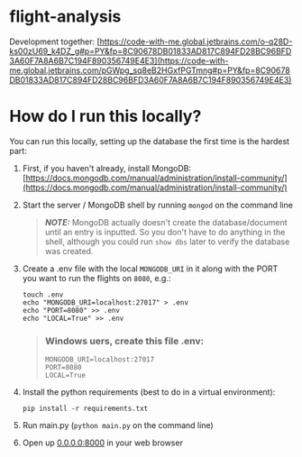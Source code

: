# flight-analysis


Development together:
[https://code-with-me.global.jetbrains.com/o-q28D-ks00zU69_k4DZ_g#p=PY&fp=8C90678DB01833AD817C894FD28BC96BFD3A60F7A8A6B7C194F890356749E4E3](https://code-with-me.global.jetbrains.com/pGWpg_sq8eB2HGxfPGTmng#p=PY&fp=8C90678DB01833AD817C894FD28BC96BFD3A60F7A8A6B7C194F890356749E4E3)

# How do I run this locally?

You can run this locally, setting up the database the first time is the hardest part:

1. First, if you haven't already, install MongoDB: [https://docs.mongodb.com/manual/administration/install-community/](https://docs.mongodb.com/manual/administration/install-community/)
2. Start the server / MongoDB shell by running `mongod` on the command line
    > **_NOTE:_**  MongoDB actually doesn't create the database/document until an entry is inputted. So you don't have to do anything in the shell, although you could run `show dbs` later to verify the database was created.
3. Create a .env file with the local `MONGODB_URI` in it along with the PORT you want to run the flights on `8080`, e.g.:
    ```
    touch .env
    echo "MONGODB_URI=localhost:27017" > .env
    echo "PORT=8080" >> .env
    echo "LOCAL=True" >> .env
    ```
    >  ### Windows uers, create this file .env:
    >  ```
    > MONGODB_URI=localhost:27017
    > PORT=8080
    > LOCAL=True
    > ```

4. Install the python requirements (best to do in a virtual environment):
    ```
    pip install -r requirements.txt
    ```
5. Run main.py (`python main.py` on the command line)
6. Open up [0.0.0.0:8000](0.0.0.0:8080) in your web browser
